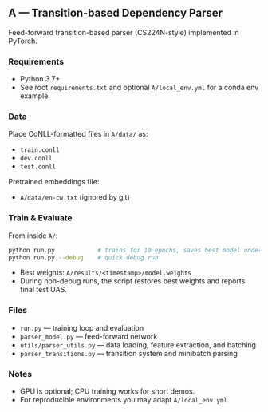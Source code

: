 ## A — Transition-based Dependency Parser

Feed-forward transition-based parser (CS224N-style) implemented in PyTorch.

### Requirements
- Python 3.7+
- See root `requirements.txt` and optional `A/local_env.yml` for a conda env example.

### Data
Place CoNLL-formatted files in `A/data/` as:
- `train.conll`
- `dev.conll`
- `test.conll`

Pretrained embeddings file:
- `A/data/en-cw.txt` (ignored by git)

### Train & Evaluate
From inside `A/`:

```bash
python run.py            # trains for 10 epochs, saves best model under A/results/<timestamp>/
python run.py --debug    # quick debug run
```

- Best weights: `A/results/<timestamp>/model.weights`
- During non-debug runs, the script restores best weights and reports final test UAS.

### Files
- `run.py` — training loop and evaluation
- `parser_model.py` — feed-forward network
- `utils/parser_utils.py` — data loading, feature extraction, and batching
- `parser_transitions.py` — transition system and minibatch parsing

### Notes
- GPU is optional; CPU training works for short demos.
- For reproducible environments you may adapt `A/local_env.yml`.
